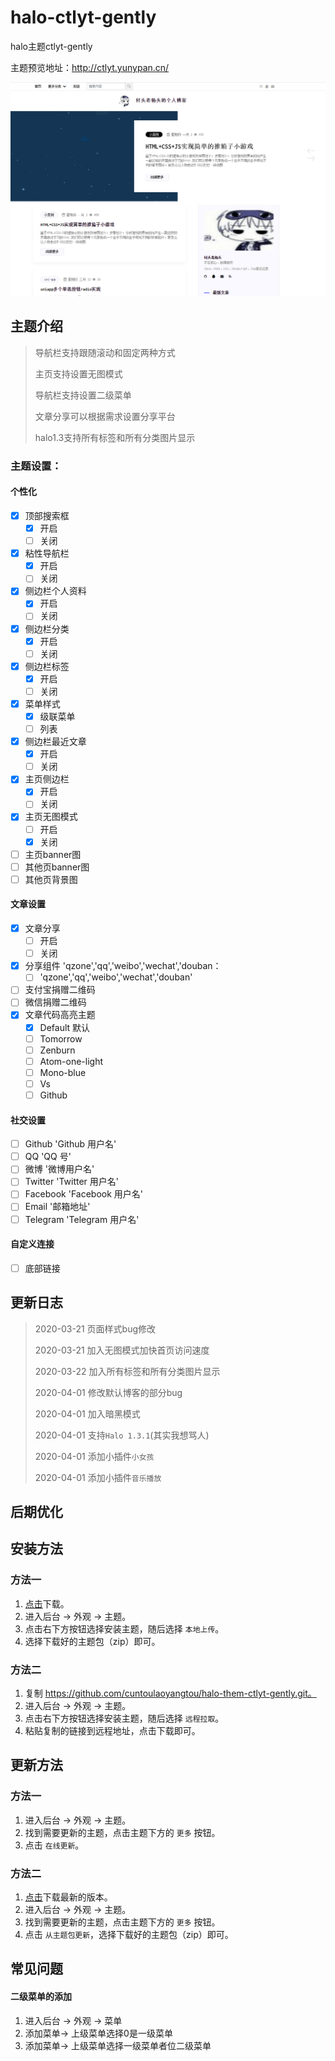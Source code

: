 # halo-ctlyt-gently
halo主题ctlyt-gently

主题预览地址：http://ctlyt.yunypan.cn/

![image-20200322065224019](README.assets/image-20200322065224019.png)

## 主题介绍

> 导航栏支持跟随滚动和固定两种方式
>
> 主页支持设置无图模式
>
> 导航栏支持设置二级菜单
>
> 文章分享可以根据需求设置分享平台
>
> halo1.3支持所有标签和所有分类图片显示

### 主题设置：

#### 个性化

- [x] 顶部搜索框
  - [x] 开启
  - [ ] 关闭

- [x] 粘性导航栏
  - [x] 开启
  - [ ] 关闭

- [x] 侧边栏个人资料
  - [x] 开启
  - [ ] 关闭

- [x] 侧边栏分类
  - [x] 开启
  - [ ] 关闭

- [x] 侧边栏标签
  - [x] 开启
  - [ ] 关闭

- [x] 菜单样式
  - [x] 级联菜单
  - [ ] 列表
- [x] 侧边栏最近文章
  - [x] 开启
  - [ ] 关闭
- [x] 主页侧边栏
  - [x] 开启
  - [ ] 关闭
- [x] 主页无图模式
  - [ ] 开启
  - [x] 关闭
- [ ] 主页banner图
- [ ] 其他页banner图
- [ ] 其他页背景图

#### 文章设置

- [x] 文章分享
  - [ ] 开启
  - [ ] 关闭

- [x] 分享组件 'qzone','qq','weibo','wechat','douban：
  - [ ] 'qzone','qq','weibo','wechat','douban'

- [ ] 支付宝捐赠二维码
- [ ] 微信捐赠二维码
- [x] 文章代码高亮主题
  - [x] Default		默认
  - [ ] Tomorrow
  - [ ] Zenburn
  - [ ] Atom-one-light
  - [ ] Mono-blue
  - [ ] Vs
  - [ ] Github

#### 社交设置

- [ ] Github  'Github 用户名'
- [ ] QQ  'QQ 号'
- [ ] 微博  '微博用户名'
- [ ] Twitter  'Twitter 用户名'
- [ ] Facebook  'Facebook 用户名'
- [ ] Email  '邮箱地址'
- [ ] Telegram  'Telegram 用户名'

#### 自定义连接

- [ ] 底部链接

## 更新日志

> 2020-03-21	页面样式bug修改
>
> 2020-03-21	加入无图模式加快首页访问速度
>
> 2020-03-22	加入所有标签和所有分类图片显示
> 
> 2020-04-01  修改默认博客的部分bug
>
> 2020-04-01  加入暗黑模式
>
> 2020-04-01  支持``Halo 1.3.1``(其实我想骂人)
>
> 2020-04-01  添加小插件``小女孩``
>
> 2020-04-01  添加小插件``音乐播放``



## 后期优化



## 安装方法

### 方法一

1. [点击](https://github.com/cuntoulaoyangtou/halo-them-ctlyt-gently/archive/master.zip)下载。
2. 进入后台 -> 外观 -> 主题。
3. 点击右下方按钮选择安装主题，随后选择 `本地上传`。
4. 选择下载好的主题包（zip）即可。

### 方法二

1. 复制 https://github.com/cuntoulaoyangtou/halo-them-ctlyt-gently.git。
2. 进入后台 -> 外观 -> 主题。
3. 点击右下方按钮选择安装主题，随后选择 `远程拉取`。
4. 粘贴复制的链接到远程地址，点击下载即可。

## 更新方法

### 方法一

1. 进入后台 -> 外观 -> 主题。
2. 找到需要更新的主题，点击主题下方的 `更多` 按钮。
3. 点击 `在线更新`。

### 方法二

1. [点击](https://github.com/cuntoulaoyangtou/halo-them-ctlyt-gently/archive/master.zip)下载最新的版本。
2. 进入后台 -> 外观 -> 主题。
3. 找到需要更新的主题，点击主题下方的 `更多` 按钮。
4. 点击 `从主题包更新`，选择下载好的主题包（zip）即可。

## 常见问题

#### 二级菜单的添加

1. 进入后台 -> 外观 -> 菜单
2. 添加菜单-> 上级菜单选择0是一级菜单
3. 添加菜单-> 上级菜单选择一级菜单者位二级菜单



